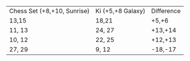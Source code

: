 |   |   |   |
|---|---|---|
|Chess Set (+8,+10, Sunrise)|Ki (+5,+8 Galaxy)|Difference|
|13,15|18,21|+5,+6|
|11, 13|24, 27|+13,+14|
|10, 12|22, 25|+12,+13|
|27, 29|9, 12|-18,-17|